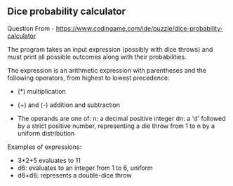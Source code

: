 <h2>Dice probability calculator</h2>

Question From - https://www.codingame.com/ide/puzzle/dice-probability-calculator

The program takes an input expression (possibly with dice throws) and must print all possible outcomes along with their probabilities.

The expression is an arithmetic expression with parentheses and the following operators, from highest to lowest precedence:

* (*) multiplication

* (+) and (-) addition and subtraction

* The operands are one of:
n: a decimal positive integer
dn: a 'd' followed by a strict positive number, representing a die throw from 1 to n by a uniform distribution

Examples of expressions:

* 3*2+5 evaluates to 11
* d6: evaluates to an integer from 1 to 6, uniform
* d6+d6: represents a double-dice throw
